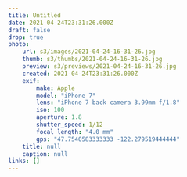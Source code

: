 ```yaml
---
title: Untitled
date: 2021-04-24T23:31:26.000Z
draft: false
drop: true
photo:
    url: s3/images/2021-04-24-16-31-26.jpg
    thumb: s3/thumbs/2021-04-24-16-31-26.jpg
    preview: s3/previews/2021-04-24-16-31-26.jpg
    created: 2021-04-24T23:31:26.000Z
    exif:
        make: Apple
        model: "iPhone 7"
        lens: "iPhone 7 back camera 3.99mm f/1.8"
        iso: 100
        aperture: 1.8
        shutter_speed: 1/12
        focal_length: "4.0 mm"
        gps: "47.7540583333333 -122.279519444444"
    title: null
    caption: null
links: []
---
```

